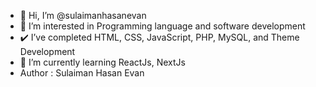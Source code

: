 - 👋 Hi, I’m @sulaimanhasanevan
- 👀 I’m interested in Programming language and software development
- ✔️ I’ve completed HTML, CSS, JavaScript, PHP, MySQL, and Theme Development  
- 🌱 I’m currently learning ReactJs, NextJs </br>
- Author : Sulaiman Hasan Evan
